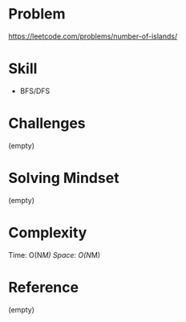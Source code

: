
# Problem
https://leetcode.com/problems/number-of-islands/

# Skill
- BFS/DFS

# Challenges
(empty)

# Solving Mindset
(empty)

# Complexity
Time: O(N*M)
Space: O(N*M)

# Reference
(empty)
